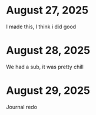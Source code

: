 # August 27, 2025
I made this, I think i did good
# August 28, 2025
We had a sub, it was pretty chill
# August 29, 2025
Journal redo
